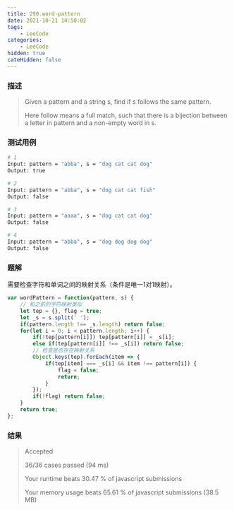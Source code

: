 ```yaml
---
title: 290.word-pattern
date: 2021-10-21 14:50:02
tags:
    - LeeCode
categories: 
    - LeeCode
hidden: true
cateHidden: false
---
```


### 描述

> Given a pattern and a string s, find if s follows the same pattern.
> 
> Here follow means a full match, such that there is a bijection between a letter in pattern and a non-empty word in s.

### 测试用例

```bash
# 1
Input: pattern = "abba", s = "dog cat cat dog"
Output: true

# 2
Input: pattern = "abba", s = "dog cat cat fish"
Output: false

# 3
Input: pattern = "aaaa", s = "dog cat cat dog"
Output: false

# 4
Input: pattern = "abba", s = "dog dog dog dog"
Output: false
```

### 题解

需要检查字符和单词之间的映射关系（条件是唯一1对1映射）。

```js
var wordPattern = function(pattern, s) {
    // 和之前的字符映射类似
    let tep = {}, flag = true;
    let _s = s.split(' ');
    if(pattern.length !== _s.length) return false;
    for(let i = 0; i < pattern.length; i++) {
        if(!tep[pattern[i]]) tep[pattern[i]] = _s[i];
        else if(tep[pattern[i]] !== _s[i]) return false;
        // 检查是否存在映射关系
        Object.keys(tep).forEach(item => {
            if(tep[item] === _s[i] && item !== pattern[i]) {
                flag = false;
                return;
            }
        });
        if(!flag) return false;
    }
    return true;
};
```

### 结果

> Accepted
> 
> 36/36 cases passed (94 ms)
> 
> Your runtime beats 30.47 % of javascript submissions
> 
> Your memory usage beats 65.61 % of javascript submissions (38.5 MB)